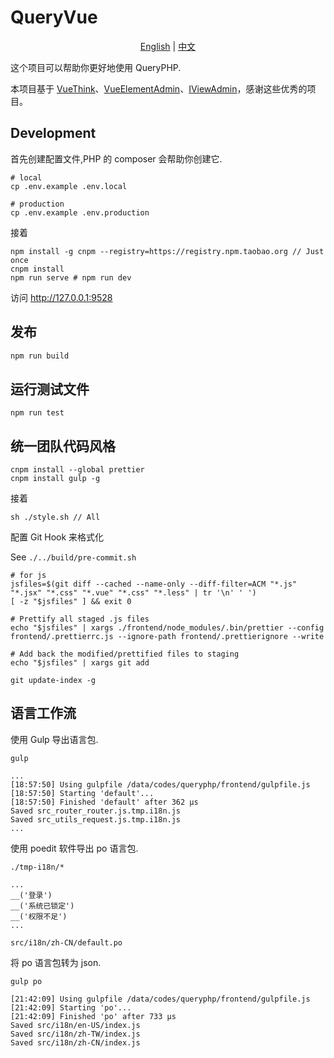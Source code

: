 # QueryVue

<p align="center">
    <a href="./README.md">English</a> | <a href="./README-zh-CN.md">中文</a>
</p>

这个项目可以帮助你更好地使用 QueryPHP.

本项目基于 [VueThink](https://github.com/honraytech/VueThink)、[VueElementAdmin](https://github.com/PanJiaChen/vue-element-admin)、[IViewAdmin](https://github.com/iview/iview-admin)，感谢这些优秀的项目。

## Development

首先创建配置文件,PHP 的 composer 会帮助你创建它.

```
# local
cp .env.example .env.local

# production
cp .env.example .env.production
```

接着

```bas
npm install -g cnpm --registry=https://registry.npm.taobao.org // Just once
cnpm install
npm run serve # npm run dev
```
访问 http://127.0.0.1:9528

## 发布

```bash
npm run build
```

## 运行测试文件

```
npm run test
```

## 统一团队代码风格

```
cnpm install --global prettier
cnpm install gulp -g
```

接着

```
sh ./style.sh // All
```

配置 Git Hook 来格式化

See `./../build/pre-commit.sh`

```
# for js
jsfiles=$(git diff --cached --name-only --diff-filter=ACM "*.js" "*.jsx" "*.css" "*.vue" "*.css" "*.less" | tr '\n' ' ')
[ -z "$jsfiles" ] && exit 0

# Prettify all staged .js files
echo "$jsfiles" | xargs ./frontend/node_modules/.bin/prettier --config frontend/.prettierrc.js --ignore-path frontend/.prettierignore --write

# Add back the modified/prettified files to staging
echo "$jsfiles" | xargs git add

git update-index -g

```

## 语言工作流

使用 Gulp 导出语言包.

```
gulp

...
[18:57:50] Using gulpfile /data/codes/queryphp/frontend/gulpfile.js
[18:57:50] Starting 'default'...
[18:57:50] Finished 'default' after 362 μs
Saved src_router_router.js.tmp.i18n.js
Saved src_utils_request.js.tmp.i18n.js
...
```

使用 poedit 软件导出 po 语言包.

```
./tmp-i18n/*

...
__('登录')
__('系统已锁定')
__('权限不足')
...

src/i18n/zh-CN/default.po
```

将 po 语言包转为 json.

```
gulp po

[21:42:09] Using gulpfile /data/codes/queryphp/frontend/gulpfile.js
[21:42:09] Starting 'po'...
[21:42:09] Finished 'po' after 733 μs
Saved src/i18n/en-US/index.js
Saved src/i18n/zh-TW/index.js
Saved src/i18n/zh-CN/index.js
```

